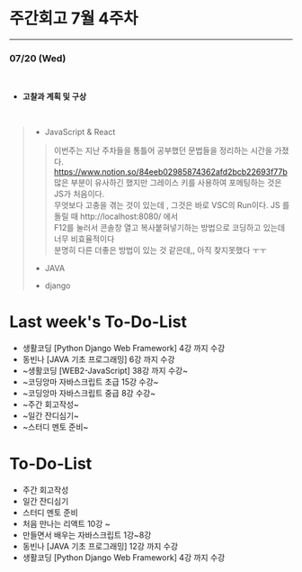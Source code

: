 # 주간회고 7월 4주차
---

### 07/20 (Wed)
<br>

+ **고찰과 계획 및 구상** <br>
<br>

>* JavaScript & React
>> 이번주는 지난 주차들을 통틀어 공부했던 문법들을 정리하는 시간을 가졌다. <br>
>> https://www.notion.so/84eeb02985874362afd2bcb22693f77b <br>
>> 많은 부분이 유사하긴 했지만 그레이스 키를 사용하여 포메팅하는 것은 JS가 처음이다. <br>
>> 무엇보다 고충을 겪는 것이 있는데 , 그것은 바로 VSC의 Run이다. JS 를 돌릴 때 http://localhost:8080/ 에서 <br>
>> F12를 눌러서 콘솔창 열고 복사붙혀넣기하는 방법으로 코딩하고 있는데 너무 비효율적이다 <br>
>> 분명히 다른 더좋은 방법이 있는 것 같은데,, 아직 찾지못했다 ㅜㅜ <br>
>
>* JAVA
>> 
>
>
>* django
>> 
>
>  


# Last week's To-Do-List
+ 생활코딩 [Python Django Web Framework] 4강 까지 수강
+ 동빈나 [JAVA 기초 프로그래밍] 6강 까지 수강
+ ~생활코딩 [WEB2-JavaScript] 38강 까지 수강~
+ ~코딩앙마 자바스크립트 초급 15강 수강~
+ ~코딩앙마 자바스크립트 중급 8강 수강~
+ ~주간 회고작성~
+ ~일간 잔디심기~
+ ~스터디 멘토 준비~

# To-Do-List
+ 주간 회고작성
+ 일간 잔디심기
+ 스터디 멘토 준비
+ 처음 만나는 리액트 10강 ~ 
+ 만들면서 배우는 자바스크립트 1강~8강
+ 동빈나 [JAVA 기초 프로그래밍] 12강 까지 수강
+ 생활코딩 [Python Django Web Framework] 4강 까지 수강


